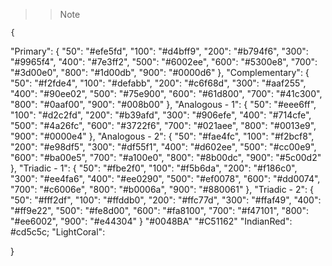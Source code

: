 >> Note

    {
  "Primary": {
    "50": "#efe5fd",
    "100": "#d4bff9",
    "200": "#b794f6",
    "300": "#9965f4",
    "400": "#7e3ff2",
    "500": "#6002ee",
    "600": "#5300e8",
    "700": "#3d00e0",
    "800": "#1d00db",
    "900": "#0000d6"
  },
  "Complementary": {
    "50": "#f2fde4",
    "100": "#defabb",
    "200": "#c6f68d",
    "300": "#aaf255",
    "400": "#90ee02",
    "500": "#75e900",
    "600": "#61d800",
    "700": "#41c300",
    "800": "#0aaf00",
    "900": "#008b00"
  },
  "Analogous - 1": {
    "50": "#eee6ff",
    "100": "#d2c2fd",
    "200": "#b39afd",
    "300": "#906efe",
    "400": "#714cfe",
    "500": "#4a26fc",
    "600": "#3722f6",
    "700": "#021aee",
    "800": "#0013e9",
    "900": "#0000e4"
  },
  "Analogous - 2": {
    "50": "#fae4fc",
    "100": "#f2bcf8",
    "200": "#e98df5",
    "300": "#df55f1",
    "400": "#d602ee",
    "500": "#cc00e9",
    "600": "#ba00e5",
    "700": "#a100e0",
    "800": "#8b00dc",
    "900": "#5c00d2"
  },
  "Triadic - 1": {
    "50": "#fbe2f0",
    "100": "#f5b6da",
    "200": "#f186c0",
    "300": "#ee4fa6",
    "400": "#ee0290",
    "500": "#ef0078",
    "600": "#dd0074",
    "700": "#c6006e",
    "800": "#b0006a",
    "900": "#880061"
  },
  "Triadic - 2": {
    "50": "#fff2df",
    "100": "#ffddb0",
    "200": "#ffc77d",
    "300": "#ffaf49",
    "400": "#ff9e22",
    "500": "#fe8d00",
    "600": "#fa8100",
    "700": "#f47101",
    "800": "#ee6002",
    "900": "#e44304"
  }
  "#0048BA"
  "#C51162"
  "IndianRed": #cd5c5c;
  "LightCoral": 

}
